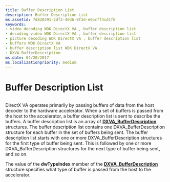```yaml
---
title: Buffer Description List
description: Buffer Description List
ms.assetid: 7d820491-2df2-4036-8f3d-e6bcff4cd1f6
keywords:
- video decoding WDK DirectX VA , buffer description list
- decoding video WDK DirectX VA , buffer description list
- picture decoding WDK DirectX VA , buffer description list
- buffers WDK DirectX VA
- buffer description list WDK DirectX VA
- DXVA_BufferDescription
ms.date: 04/20/2017
ms.localizationpriority: medium
---
```


# Buffer Description List


## <span id="ddk_buffer_description_list_gg"></span><span id="DDK_BUFFER_DESCRIPTION_LIST_GG"></span>


DirectX VA operates primarily by passing buffers of data from the host decoder to the hardware accelerator. When a set of buffers is passed from the host to the accelerator, a buffer description list is sent to describe the buffers. A buffer description list is an array of [**DXVA\_BufferDescription**](/windows-hardware/drivers/ddi/dxva/ns-dxva-_dxva_bufferdescription) structures. The buffer description list contains one DXVA\_BufferDescription structure for each buffer in the set of buffers being sent. The buffer description list starts with one or more DXVA\_BufferDescription structures for the first type of buffer being sent. This is followed by one or more DXVA\_BufferDescription structures for the next type of buffer being sent, and so on.

The value of the **dwTypeIndex** member of the [**DXVA\_BufferDescription**](/windows-hardware/drivers/ddi/dxva/ns-dxva-_dxva_bufferdescription) structure specifies what type of buffer is passed from the host to the accelerator.

 

